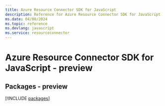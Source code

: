 ```yaml
---
title: Azure Resource Connector SDK for JavaScript
description: Reference for Azure Resource Connector SDK for JavaScript
ms.date: 04/08/2024
ms.topic: reference
ms.devlang: javascript
ms.service: resourceconnector
---
```

# Azure Resource Connector SDK for JavaScript - preview
## Packages - preview
[!INCLUDE [packages](resource-connector-index.md)]